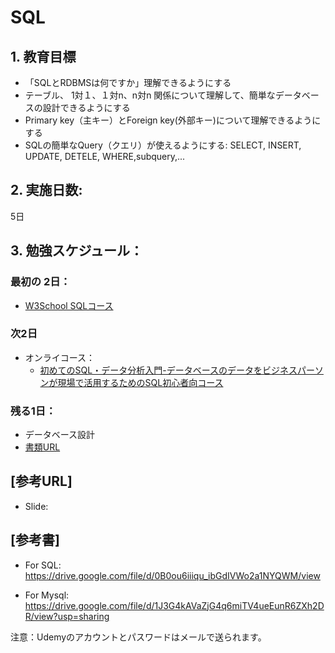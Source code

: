 # SQL

## 1. 教育目標
- 「SQLとRDBMSは何ですか」理解できるようにする
- テーブル、 1対１、１対n、n対n 関係について理解して、簡単なデータベースの設計できるようにする
- Primary key（主キー）とForeign key(外部キー)について理解できるようにする
- SQLの簡単なQuery（クエリ）が使えるようにする: SELECT, INSERT, UPDATE,  DETELE, WHERE,subquery,...

## 2. 実施日数:
5日

## 3. 勉強スケジュール：

### 最初の 2日：
- [W3School SQLコース](https://www.w3schools.com/sql/default.asp)
 
### 次2日
- オンライコース：
  - [ 初めてのSQL・データ分析入門-データベースのデータをビジネスパーソンが現場で活用するためのSQL初心者向コース](https://www.udemy.com/course/standard-sql-for-beginners/learn/lecture/9424616?start=0#overview)

### 残る1日：
- データベース設計
- [書類URL]()

## [参考URL]
- Slide: 

## [参考書]
- For SQL: https://drive.google.com/file/d/0B0ou6iiiqu_ibGdIVWo2a1NYQWM/view

- For Mysql: https://drive.google.com/file/d/1J3G4kAVaZjG4q6miTV4ueEunR6ZXh2DR/view?usp=sharing

注意：Udemyのアカウントとパスワードはメールで送られます。

